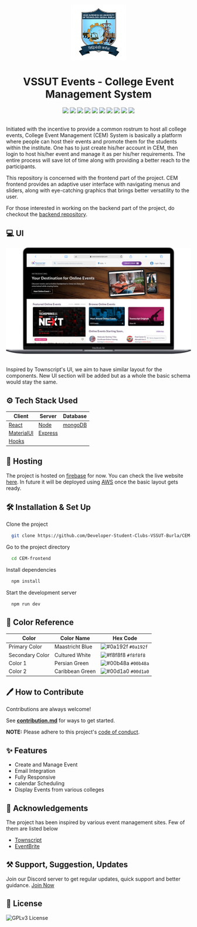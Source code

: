 <div align="center">
  <img alt="Logo" src="./RepoAssets/VSSUT.png" width="150" />
  <h1>VSSUT Events - College Event Management System</h1>
</div>


<div align="center">
<img src="https://img.shields.io/github/workflow/status/Developer-Student-Clubs-VSSUT-Burla/CEM-frontend/Deploy%20to%20Firebase%20Hosting%20on%20merge/main" />

<img src="https://img.shields.io/website?down_color=red&down_message=%F0%9F%98%95&up_message=ONLINE&url=https%3A%2F%2Fvssut-event.web.app%2F" />

<img src="https://img.shields.io/github/hacktoberfest/2021/Developer-Student-Clubs-VSSUT-Burla/CEM-frontend?color=none" />

<img src="https://img.shields.io/github/issues/Developer-Student-Clubs-VSSUT-Burla/CEM-frontend" />

<img src="https://img.shields.io/github/issues-pr/Developer-Student-Clubs-VSSUT-Burla/CEM-frontend" />

<img src="https://img.shields.io/github/issues-pr-closed-raw/Developer-Student-Clubs-VSSUT-Burla/CEM-frontend?color=none" />

<img src="https://img.shields.io/github/languages/top/Developer-Student-Clubs-VSSUT-Burla/CEM-frontend" />

<img src="https://img.shields.io/github/languages/code-size/Developer-Student-Clubs-VSSUT-Burla/CEM-frontend" />

<img src="https://img.shields.io/github/repo-size/Developer-Student-Clubs-VSSUT-Burla/CEM-frontend" />

<img src="https://img.shields.io/tokei/lines/github/Developer-Student-Clubs-VSSUT-Burla/CEM-frontend" />


</div> <br/>



Initiated with the incentive to provide a common rostrum to host all college events, College Event Management (CEM) System is basically a platform where people can host their events and promote them for the students within the institute. One has to just create his/her account in CEM, then login to host his/her event and manage it as per his/her requirements. The entire process will save lot of time along with providing a better reach to the participants.

This repository is concerned with the frontend part of the project. CEM frontend provides an adaptive user interface with navigating menus and sliders, along with eye-catching graphics that brings better versatility to the user.

For those interested in working on the backend part of the project, do checkout the [backend repository](https://github.com/Developer-Student-Clubs-VSSUT-Burla/CEM-backend).



## 💻 UI

<a href="https://www.townscript.com/in/online"><img alt="Logo" src="./RepoAssets/TOBUILD.png" /></a> <br/> <br/>

Inspired by Townscript's UI, we aim to have similar  layout for the components. New UI section will be added but as a whole the basic schema would stay the same.


## ⚙ Tech Stack Used

|Client |Server |Database |
|-------|-------|---------|
|[React](https://reactjs.org/)  |[Node](https://nodejs.org/en/) |[mongoDB](https://www.mongodb.com/) |
|[MaterialUI](https://mui.com/) |[Express](https://expressjs.com/) |
|[Hooks](https://reactjs.org/docs/hooks-reference.html) |

## 📡 Hosting

The project is hosted on [firebase](https://firebase.google.com/) for now. You can check the live website [here](https://vssut-event.web.app/). In future it will be deployed using [AWS](https://aws.amazon.com/) once the basic layout gets ready.

## 🛠 Installation & Set Up

Clone the project

```bash
  git clone https://github.com/Developer-Student-Clubs-VSSUT-Burla/CEM-frontend
```

Go to the project directory

```bash
  cd CEM-frontend
```

Install dependencies

```bash
  npm install
```

Start the development server

```bash
  npm run dev
```
## 🎨 Color Reference

| Color             |Color Name | Hex Code                                                               |
| ----------------- |------------ | ------------------------------------------------------------------ |
| Primary Color |Maastricht Blue | ![#0a192f](https://via.placeholder.com/10/0a192f?text=+) `#0a192f` |
| Secondary Color |Cultured White | ![#f8f8f8](https://via.placeholder.com/10/f8f8f8?text=+) `#f8f8f8` |
| Color 1 |Persian Green | ![#00b48a](https://via.placeholder.com/10/00b48a?text=+) `#00b48a` |
| Color 2 | Caribbean Green |![#00d1a0](https://via.placeholder.com/10/00b48a?text=+) `#00d1a0` |


## 🖊 How to Contribute

Contributions are always welcome!

See **[contribution.md](./contribution.md)** for ways to get started.

**NOTE:** Please adhere to this project's [code of conduct](https://github.com/Developer-Student-Clubs-VSSUT-Burla/CEM-frontend/blob/main/contribution.md#code-of-conduct).


## ✨ Features

- Create and Manage Event
- Email Integration
- Fully Responsive
- calendar Scheduling
- Display Events from various colleges

## 📢 Acknowledgements
The project has been inspired by various event management sites. Few of them are listed below
 - [Townscript](https://www.townscript.com/in/online)
 - [EventBrite](https://www.eventbrite.com/)


## ⚒ Support, Suggestion, Updates

Join our Discord server to get regular updates, quick support and better guidance.  [Join Now](https://discord.gg/whFTXghqdV)

## 📜 License

![GPLv3 License](https://img.shields.io/badge/License-GPL%20v3-yellow.svg)


<!-- Security scan triggered at 2025-09-02 01:23:58 -->